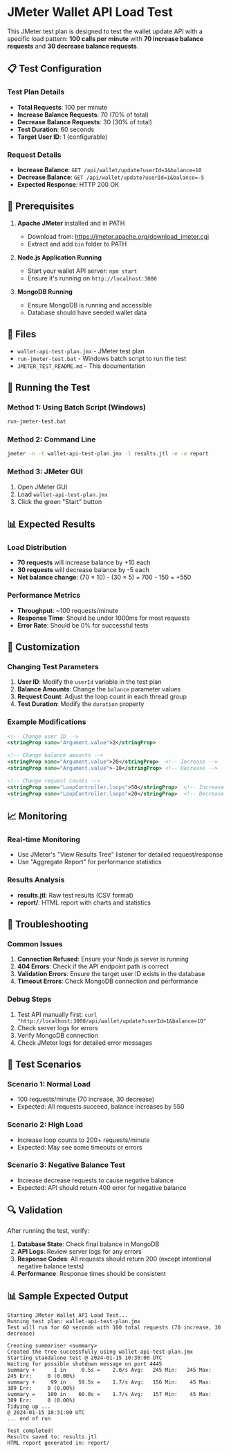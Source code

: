 # JMeter Wallet API Load Test

This JMeter test plan is designed to test the wallet update API with a specific load pattern: **100 calls per minute** with **70 increase balance requests** and **30 decrease balance requests**.

## 📋 Test Configuration

### Test Plan Details
- **Total Requests**: 100 per minute
- **Increase Balance Requests**: 70 (70% of total)
- **Decrease Balance Requests**: 30 (30% of total)
- **Test Duration**: 60 seconds
- **Target User ID**: 1 (configurable)

### Request Details
- **Increase Balance**: `GET /api/wallet/update?userId=1&balance=10`
- **Decrease Balance**: `GET /api/wallet/update?userId=1&balance=-5`
- **Expected Response**: HTTP 200 OK

## 🚀 Prerequisites

1. **Apache JMeter** installed and in PATH
   - Download from: https://jmeter.apache.org/download_jmeter.cgi
   - Extract and add `bin` folder to PATH

2. **Node.js Application Running**
   - Start your wallet API server: `npm start`
   - Ensure it's running on `http://localhost:3000`

3. **MongoDB Running**
   - Ensure MongoDB is running and accessible
   - Database should have seeded wallet data

## 📁 Files

- `wallet-api-test-plan.jmx` - JMeter test plan
- `run-jmeter-test.bat` - Windows batch script to run the test
- `JMETER_TEST_README.md` - This documentation

## 🎯 Running the Test

### Method 1: Using Batch Script (Windows)
```bash
run-jmeter-test.bat
```

### Method 2: Command Line
```bash
jmeter -n -t wallet-api-test-plan.jmx -l results.jtl -e -o report
```

### Method 3: JMeter GUI
1. Open JMeter GUI
2. Load `wallet-api-test-plan.jmx`
3. Click the green "Start" button

## 📊 Expected Results

### Load Distribution
- **70 requests** will increase balance by +10 each
- **30 requests** will decrease balance by -5 each
- **Net balance change**: (70 × 10) - (30 × 5) = 700 - 150 = +550

### Performance Metrics
- **Throughput**: ~100 requests/minute
- **Response Time**: Should be under 1000ms for most requests
- **Error Rate**: Should be 0% for successful tests

## 🔧 Customization

### Changing Test Parameters
1. **User ID**: Modify the `userId` variable in the test plan
2. **Balance Amounts**: Change the `balance` parameter values
3. **Request Count**: Adjust the loop count in each thread group
4. **Test Duration**: Modify the `duration` property

### Example Modifications
```xml
<!-- Change user ID -->
<stringProp name="Argument.value">2</stringProp>

<!-- Change balance amounts -->
<stringProp name="Argument.value">20</stringProp>  <!-- Increase -->
<stringProp name="Argument.value">-10</stringProp> <!-- Decrease -->

<!-- Change request counts -->
<stringProp name="LoopController.loops">50</stringProp>  <!-- Increase group -->
<stringProp name="LoopController.loops">20</stringProp>  <!-- Decrease group -->
```

## 📈 Monitoring

### Real-time Monitoring
- Use JMeter's "View Results Tree" listener for detailed request/response
- Use "Aggregate Report" for performance statistics

### Results Analysis
- **results.jtl**: Raw test results (CSV format)
- **report/**: HTML report with charts and statistics

## 🐛 Troubleshooting

### Common Issues
1. **Connection Refused**: Ensure your Node.js server is running
2. **404 Errors**: Check if the API endpoint path is correct
3. **Validation Errors**: Ensure the target user ID exists in the database
4. **Timeout Errors**: Check MongoDB connection and performance

### Debug Steps
1. Test API manually first: `curl "http://localhost:3000/api/wallet/update?userId=1&balance=10"`
2. Check server logs for errors
3. Verify MongoDB connection
4. Check JMeter logs for detailed error messages

## 📝 Test Scenarios

### Scenario 1: Normal Load
- 100 requests/minute (70 increase, 30 decrease)
- Expected: All requests succeed, balance increases by 550

### Scenario 2: High Load
- Increase loop counts to 200+ requests/minute
- Expected: May see some timeouts or errors

### Scenario 3: Negative Balance Test
- Increase decrease requests to cause negative balance
- Expected: API should return 400 error for negative balance

## 🔍 Validation

After running the test, verify:
1. **Database State**: Check final balance in MongoDB
2. **API Logs**: Review server logs for any errors
3. **Response Codes**: All requests should return 200 (except intentional negative balance tests)
4. **Performance**: Response times should be consistent

## 📊 Sample Expected Output

```
Starting JMeter Wallet API Load Test...
Running test plan: wallet-api-test-plan.jmx
Test will run for 60 seconds with 100 total requests (70 increase, 30 decrease)

Creating summariser <summary>
Created the tree successfully using wallet-api-test-plan.jmx
Starting standalone test @ 2024-01-15 10:30:00 UTC
Waiting for possible shutdown message on port 4445
summary +      1 in     0.5s =    2.0/s Avg:   245 Min:   245 Max:   245 Err:     0 (0.00%)
summary +     99 in    59.5s =    1.7/s Avg:   156 Min:    45 Max:   389 Err:     0 (0.00%)
summary =    100 in    60.0s =    1.7/s Avg:   157 Min:    45 Max:   389 Err:     0 (0.00%)
Tidying up ...
@ 2024-01-15 10:31:00 UTC
... end of run

Test completed!
Results saved to: results.jtl
HTML report generated in: report/
``` 